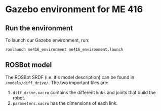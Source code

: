 # Gazebo environment for ME 416

## Run the environment

To launch our Gazebo environment, run:

```
roslaunch me416_environment me416_environment.launch
```

## ROSBot model

The ROSBot SRDF (i.e. it's model description) can be found in `/models/diff_drive/`. The two important files are:

1. `diff_drive.xacro` contains the different links and joints that build the robot.
2. `parameters.xacro` has the dimensions of each link.
